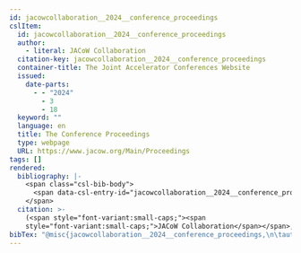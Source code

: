 ```yaml
---
id: jacowcollaboration__2024__conference_proceedings
cslItem:
  id: jacowcollaboration__2024__conference_proceedings
  author:
    - literal: JACoW Collaboration
  citation-key: jacowcollaboration__2024__conference_proceedings
  container-title: The Joint Accelerator Conferences Website
  issued:
    date-parts:
      - - "2024"
        - 3
        - 18
  keyword: ""
  language: en
  title: The Conference Proceedings
  type: webpage
  URL: https://www.jacow.org/Main/Proceedings
tags: []
rendered:
  bibliography: |-
    <span class="csl-bib-body">
      <span data-csl-entry-id="jacowcollaboration__2024__conference_proceedings" class="csl-entry"><span class='author-bib'>JACoW Collaboration</span>. <span class='date-bib'>(2024, März 18)</span>. <span class='title'><b><i>The Conference Proceedings</i></b></span>. The Joint Accelerator Conferences Website. <span class='URL'><a href='https://www.jacow.org/Main/Proceedings'>LINK</a></span></span>
    </span>
  citation: >-
    (<span style="font-variant:small-caps;"><span
    style="font-variant:small-caps;">JACoW Collaboration</span></span>, 2024)
bibTex: "@misc{jacowcollaboration__2024__conference_proceedings,\n\tauthor = {{JACoW Collaboration}},\n\tyear = {2024},\n\tmonth = {mar 18},\n\ttitle = {The {Conference} {Proceedings}},\n\turl = {https://www.jacow.org/Main/Proceedings},\n\thowpublished = {https://www.jacow.org/Main/Proceedings},\n}\n\n"
---
```

